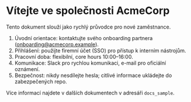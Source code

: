# Vítejte ve společnosti AcmeCorp

Tento dokument slouží jako rychlý průvodce pro nové zaměstnance.

1. Úvodní orientace: kontaktujte svého onboarding partnera (onboarding@acmecorp.example).
2. Přihlášení: použijte firemní účet (SSO) pro přístup k interním nástrojům.
3. Pracovní doba: flexibilní, core hours 10:00–16:00.
4. Komunikace: Slack pro rychlou komunikaci, e-mail pro oficiální oznámení.
5. Bezpečnost: nikdy nesdílejte hesla; citlivé informace ukládejte do zabezpečených repo.

Více informací najdete v dalších dokumentech v adresáři `docs_sample`.